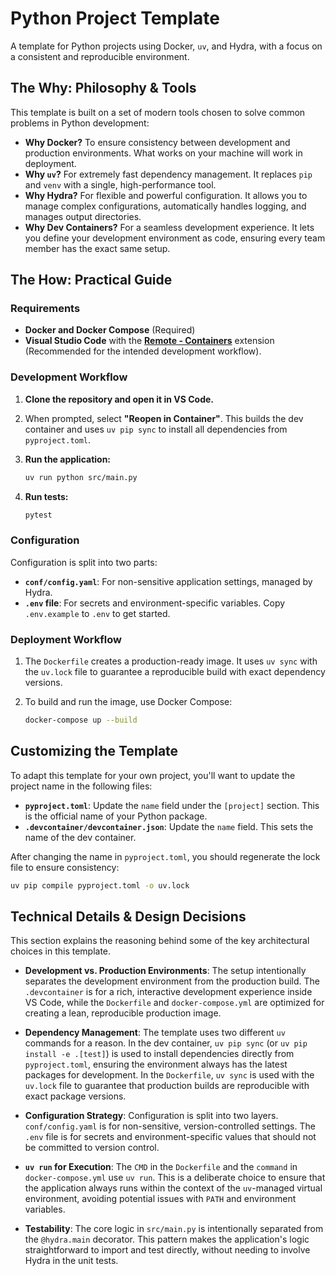 # Python Project Template

A template for Python projects using Docker, `uv`, and Hydra, with a focus on a consistent and reproducible environment.

## The Why: Philosophy & Tools

This template is built on a set of modern tools chosen to solve common problems in Python development:

- **Why Docker?** To ensure consistency between development and production environments. What works on your machine will work in deployment.
- **Why `uv`?** For extremely fast dependency management. It replaces `pip` and `venv` with a single, high-performance tool.
- **Why Hydra?** For flexible and powerful configuration. It allows you to manage complex configurations, automatically handles logging, and manages output directories.
- **Why Dev Containers?** For a seamless development experience. It lets you define your development environment as code, ensuring every team member has the exact same setup.

## The How: Practical Guide

### Requirements

- **Docker and Docker Compose** (Required)
- **Visual Studio Code** with the **[Remote - Containers](https://marketplace.visualstudio.com/items?itemName=ms-vscode-remote.remote-containers)** extension (Recommended for the intended development workflow).

### Development Workflow

1. **Clone the repository and open it in VS Code.**
2. When prompted, select **"Reopen in Container"**. This builds the dev container and uses `uv pip sync` to install all dependencies from `pyproject.toml`.
3. **Run the application:**

   ```bash
   uv run python src/main.py
   ```

4. **Run tests:**

   ```bash
   pytest
   ```

### Configuration

Configuration is split into two parts:

- **`conf/config.yaml`**: For non-sensitive application settings, managed by Hydra.
- **`.env` file**: For secrets and environment-specific variables. Copy `.env.example` to `.env` to get started.

### Deployment Workflow

1. The `Dockerfile` creates a production-ready image. It uses `uv sync` with the `uv.lock` file to guarantee a reproducible build with exact dependency versions.
2. To build and run the image, use Docker Compose:

   ```bash
   docker-compose up --build
   ```

## Customizing the Template

To adapt this template for your own project, you'll want to update the project name in the following files:

- **`pyproject.toml`**: Update the `name` field under the `[project]` section. This is the official name of your Python package.
- **`.devcontainer/devcontainer.json`**: Update the `name` field. This sets the name of the dev container.

After changing the name in `pyproject.toml`, you should regenerate the lock file to ensure consistency:

```bash
uv pip compile pyproject.toml -o uv.lock
```

## Technical Details & Design Decisions

This section explains the reasoning behind some of the key architectural choices in this template.

- **Development vs. Production Environments**: The setup intentionally separates the development environment from the production build. The `.devcontainer` is for a rich, interactive development experience inside VS Code, while the `Dockerfile` and `docker-compose.yml` are optimized for creating a lean, reproducible production image.

- **Dependency Management**: The template uses two different `uv` commands for a reason. In the dev container, `uv pip sync` (or `uv pip install -e .[test]`) is used to install dependencies directly from `pyproject.toml`, ensuring the environment always has the latest packages for development. In the `Dockerfile`, `uv sync` is used with the `uv.lock` file to guarantee that production builds are reproducible with exact package versions.

- **Configuration Strategy**: Configuration is split into two layers. `conf/config.yaml` is for non-sensitive, version-controlled settings. The `.env` file is for secrets and environment-specific values that should not be committed to version control.

- **`uv run` for Execution**: The `CMD` in the `Dockerfile` and the `command` in `docker-compose.yml` use `uv run`. This is a deliberate choice to ensure that the application always runs within the context of the `uv`-managed virtual environment, avoiding potential issues with `PATH` and environment variables.

- **Testability**: The core logic in `src/main.py` is intentionally separated from the `@hydra.main` decorator. This pattern makes the application's logic straightforward to import and test directly, without needing to involve Hydra in the unit tests.
